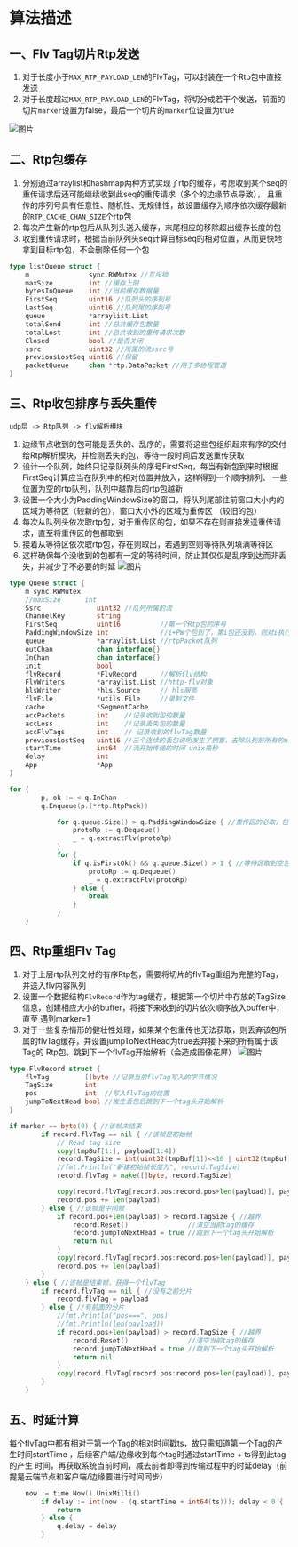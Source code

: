 # 算法描述


## 一、Flv Tag切片Rtp发送
1. 对于长度小于`MAX_RTP_PAYLOAD_LEN`的FlvTag，可以封装在一个Rtp包中直接发送
2. 对于长度超过`MAX_RTP_PAYLOAD_LEN`的FlvTag，将切分成若干个发送，前面的切片`marker`设置为false，最后一个切片的`marker`位设置为true

![图片](pics/%E7%AE%97%E6%B3%951.png)



## 二、Rtp包缓存
1. 分别通过arraylist和hashmap两种方式实现了rtp的缓存，考虑收到某个seq的重传请求后还可能继续收到此seq的重传请求（多个的边缘节点导致），
且重传的序列号具有任意性、随机性、无规律性，故设置缓存为顺序依次缓存最新的`RTP_CACHE_CHAN_SIZE`个rtp包
2. 每次产生新的rtp包后从队列头送入缓存，末尾相应的移除超出缓存长度的包 
3. 收到重传请求时，根据当前队列头seq计算目标seq的相对位置，从而更快地拿到目标rtp包，不会删除任何一个包
```go
type listQueue struct {
	m               sync.RWMutex //互斥锁
	maxSize         int //缓存上限
	bytesInQueue    int //当前缓存数据量
	FirstSeq        uint16 //队列头的序列号
	LastSeq         uint16 //队列尾的序列号
	queue           *arraylist.List 
	totalSend       int //总共缓存包数量
	totalLost       int //总共收到的重传请求次数
	Closed          bool //是否关闭
	ssrc            uint32 //所属的流ssrc号
	previousLostSeq uint16 //保留
	packetQueue     chan *rtp.DataPacket //用于多协程管道
}
```

## 三、Rtp收包排序与丢失重传

    udp层 -> Rtp队列 -> flv解析模块
1. 边缘节点收到的包可能是丢失的、乱序的，需要将这些包组织起来有序的交付给Rtp解析模块，并检测丢失的包，等待一段时间后发送重传获取
2. 设计一个队列，始终只记录队列头的序号FirstSeq，每当有新包到来时根据FirstSeq计算应当在队列中的相对位置并放入，这样得到一个顺序排列、
一些位置为空的rtp队列，队列中越靠后的rtp包越新
3. 设置一个大小为PaddingWindowSize的窗口，将队列尾部往前窗口大小内的区域为等待区（较新的包），窗口大小外的区域为重传区 （较旧的包）
4. 每次从队列头依次取rtp包，对于重传区的包，如果不存在则直接发送重传请求，直至将重传区的包都取到
5. 接着从等待区依次取rtp包，存在则取出，若遇到空则等待队列填满等待区
6. 这样确保每个没收到的包都有一定的等待时间，防止其仅仅是乱序到达而非丢失，并减少了不必要的时延
![图片](pics/%E7%AE%97%E6%B3%952.png)
```go
type Queue struct {
	m sync.RWMutex
	//maxSize      int
	Ssrc              uint32 //队列所属的流
	ChannelKey        string
	FirstSeq          uint16          //第一个Rtp包的序号
	PaddingWindowSize int             //i+PW个包到了，第i包还没到，则对i执行重传
	queue             *arraylist.List //rtpPacket队列
	outChan           chan interface{}
	InChan            chan interface{}
	init              bool
	flvRecord         *FlvRecord      //解析flv结构
	FlvWriters        *arraylist.List //http-flv对象
	hlsWriter         *hls.Source     // hls服务
	flvFile           *utils.File     //录制文件
	cache             *SegmentCache
	accPackets        int    //记录收到包的数量
	accLoss           int    //记录丢失包的数量
	accFlvTags        int    // 记录收到的flvTag数量
	previousLostSeq   uint16 //三个连续的丢包说明发生了拥塞，去除队列前所有的nil，跳到下个有效包开始解析
	startTime         int64  //流开始传输的时间 unix毫秒
	delay             int
	App               *App
}
```

```go
for {
		p, ok := <-q.InChan
		q.Enqueue(p.(*rtp.RtpPack))

			for q.queue.Size() > q.PaddingWindowSize { //重传区的必取，包括不存在的
				protoRp := q.Dequeue()
				_ = q.extractFlv(protoRp)
			}
			for {
				if q.isFirstOk() && q.queue.Size() > 1 { //等待区取到空包位置处为止,//最少保留一个包在队列中，否则入队列时无法计算相对位置
					protoRp := q.Dequeue()
					_ = q.extractFlv(protoRp)
				} else {
					break
				}
			}
	}
```


## 四、Rtp重组Flv Tag
1. 对于上层rtp队列交付的有序Rtp包，需要将切片的flvTag重组为完整的Tag，并送入flv内容队列
2. 设置一个数据结构`FlvRecord`作为tag缓存，根据第一个切片中存放的TagSize信息，创建相应大小的buffer，将接下来收到的切片依次顺序放入buffer中，直至 
遇到marker=1
3. 对于一些复杂情形的健壮性处理，如果某个包重传也无法获取，则丢弃该包所属的flvTag缓存，并设置jumpToNextHead为true丢弃接下来的所有属于该Tag的
Rtp包，跳到下一个flvTag开始解析（会造成图像花屏）
![图片](pics/算法3.png)
```go
type FlvRecord struct {
	flvTag         []byte //记录当前flvTag写入的字节情况
	TagSize        int
	pos            int  //写入flvTag的位置
	jumpToNextHead bool //发生丢包后跳到下一个tag头开始解析
}
```

```go
if marker == byte(0) { //该帧未结束
		if record.flvTag == nil { //该帧是初始帧
			// Read tag size
			copy(tmpBuf[1:], payload[1:4])
			record.TagSize = int(uint32(tmpBuf[1])<<16 | uint32(tmpBuf[2])<<8 | uint32(tmpBuf[3]) + uint32(11))
			//fmt.Println("新建初始帧长度为", record.TagSize)
			record.flvTag = make([]byte, record.TagSize)

			copy(record.flvTag[record.pos:record.pos+len(payload)], payload)
			record.pos += len(payload)
		} else { //该帧是中间帧
			if record.pos+len(payload) > record.TagSize { //越界
				record.Reset()               //清空当前tag的缓存
				record.jumpToNextHead = true //跳到下一个tag头开始解析
				return nil
			}
			copy(record.flvTag[record.pos:record.pos+len(payload)], payload)
			record.pos += len(payload)
		}
	} else { //该帧是结束帧，获得一个flvTag
		if record.flvTag == nil { //没有之前分片
			record.flvTag = payload
		} else { //有前面的分片
			//fmt.Println("pos===", pos)
			//fmt.Println(len(payload))
			if record.pos+len(payload) > record.TagSize { //越界
				record.Reset()               //清空当前tag的缓存
				record.jumpToNextHead = true //跳到下一个tag头开始解析
				return nil
			}
			copy(record.flvTag[record.pos:record.pos+len(payload)], payload)
		}
    }
```

## 五、时延计算

每个flvTag中都有相对于第一个Tag的相对时间戳ts，故只需知道第一个Tag的产生时间startTime ，后续客户端/边缘收到每个tag时通过startTime + ts得到此tag的产生
时间，再获取系统当前时间，减去前者即得到传输过程中的时延delay（前提是云端节点和客户端/边缘要进行时间同步）

```go
    now := time.Now().UnixMilli()
		if delay := int(now - (q.startTime + int64(ts))); delay < 0 {
			return
		} else {
			q.delay = delay
		}
```
